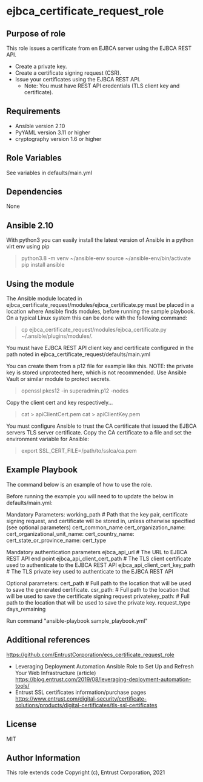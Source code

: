 ejbca_certificate_request_role
=====================

Purpose of role
---------------
This role issues a certificate from en EJBCA server using the EJBCA REST API.

 - Create a private key.
 - Create a certificate signing request (CSR).
 - Issue your certificates using the EJBCA REST API.
    - Note: You must have REST API credentials (TLS client key and certificate).

Requirements
------------
 - Ansible version 2.10
 - PyYAML version 3.11 or higher
 - cryptography version 1.6 or higher

Role Variables
--------------

See variables in defaults/main.yml


Dependencies
------------

None

Ansible 2.10
------------
With python3 you can easily install the latest version of Ansible in a python virt env using pip

>python3.8 -m venv ~/ansible-env
>source ~/ansible-env/bin/activate
>pip install ansible

Using the module
----------------
The Ansible module located in ejbca_certificate_request/modules/ejbca_certificate.py must be placed in a location where Ansible finds modules, before running the sample playbook.
On a typical Linux system this can be done with the following command:
> cp ejbca_certificate_request/modules/ejbca_certificate.py ~/.ansible/plugins/modules/.

You must have EJBCA REST API client key and certificate configured in the path noted in ejbca_certificate_request/defaults/main.yml

You can create them from a p12 file for example like this.
NOTE: the private key is stored unprotected here, which is not recommended. Use Ansible Vault or similar module to protect secrets.
>openssl pkcs12 -in superadmin.p12 -nodes

Copy the client cert and key respectively...
>cat > apiClientCert.pem
>cat > apiClientKey.pem

You must configure Ansible to trust the CA certificate that issued the EJBCA servers TLS server certificate.
Copy the CA certificate to a file and set the environment variable for Ansible:
>export SSL_CERT_FILE=/path/to/sslca/ca.pem

Example Playbook
----------------

The command below is an example of how to use the role.

Before running the example you will need to to update the below in defaults/main.yml:

Mandatory Parameters:
	working_path # Path that the key pair, certificate signing request, and certificate will be stored in, unless otherwise specified (see optional parameters)
	cert_common_name
	cert_organization_name:
	cert_organizational_unit_name:
	cert_country_name:
	cert_state_or_province_name:
	cert_type

Mandatory authentication parameters
    ejbca_api_url # The URL to EJBCA REST API end point
	ejbca_api_client_cert_path # The TLS client certificate used to authenticate to the EJBCA REST API
	ejbca_api_client_cert_key_path # The TLS private key used to authenticate to the EJBCA REST API

Optional parameters:
	cert_path # Full path to the location that will be used to save the generated certificate.
	csr_path: # Full path to the location that will be used to save the certificate signing request
	privatekey_path: # Full path to the location that will be used to save the private key.
	request_type
	days_remaining

Run command "ansible-playbook sample_playbook.yml"

Additional references
---------------------
https://github.com/EntrustCorporation/ecs_certificate_request_role

- Leveraging Deployment Automation Ansible Role to Set Up and Refresh Your Web Infrastructure (article)
https://blog.entrust.com/2019/08/leveraging-deployment-automation-tools/
- Entrust SSL certificates information/purchase pages
https://www.entrust.com/digital-security/certificate-solutions/products/digital-certificates/tls-ssl-certificates

License
-------

MIT

Author Information
------------------
This role extends code Copyright (c), Entrust Corporation, 2021

